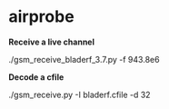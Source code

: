 airprobe
========
**Receive a live channel**

./gsm_receive_bladerf_3.7.py -f 943.8e6

**Decode a cfile**

./gsm_receive.py -I bladerf.cfile -d 32
